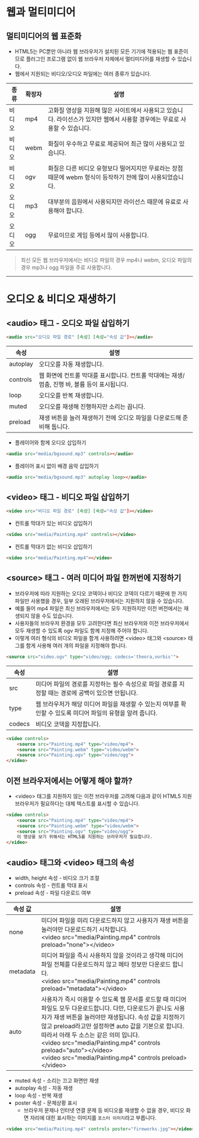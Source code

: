 # 웹과 멀티미디어

## 멀티미디어의 웹 표준화

- HTML5는 PC뿐만 아니라 웹 브라우저가 설치된 모든 기기에 적용되는 웹 표준이므로 플러그인 프로그램 없이 웹 브라우저 자체에서 멀티미디어를 재생할 수 있습니다.
- 웹에서 지원되는 비디오/오디오 파일에는 여러 종류가 있습니다.

|종류|확장자|설명|
|---|----|----|
|비디오|mp4|고화질 영상을 지원해 많은 사이트에서 사용되고 있습니다. 라이선스가 있지만 웹에서 사용할 경우에는 무료로 사용할 수 있습니다.|
|비디오|webm|화질이 우수하고 무료로 제공되어 최근 많이 사용되고 있습니다.|
|비디오|ogv|화질은 다른 비디오 유형보다 떨어지지만 무료라는 장점 때문에 webm 형식이 등작하기 전에 많이 사용되었습니다.|
|오디오|mp3|대부분의 음원에서 사용되지만 라이선스 때문에 유료로 사용해야 합니다.|
|오디오|ogg|무료이므로 게임 등에서 많이 사용합니다.|

> 최신 모든 웹 브라우저에서는 비디오 파일의 경우 mp4나 webm, 오디오 파일의 경우 mp3나 ogg 파일을 주로 사용합니다.


--- 

# 오디오 & 비디오 재생하기

## \<audio\> 태그 - 오디오 파일 삽입하기 

```html
<audio src="오디오 파일 경로" [속성] [속성="속성 값"]></audio>
```

|속성|설명|
|---|-----|
|autoplay|오디오를 자동 재생합니다.|
|controls|웹 화면에 컨트롤 막대를 표시합니다. 컨트롤 막대에는 재생/멈춤, 진행 바, 볼륨 등이 표시됩니다.|
|loop|오디오를 반복 재생합니다.|
|muted|오디오를 재생해 진행하지만 소리는 끕니다.|
|preload|재생 버튼을 눌러 재생하기 전에 오디오 파일을 다운로드해 준비해 둡니다.|


- 플레이어와 함께 오디오 삽입하기

```html
<audio src="media/bgsound.mp3" controls></audio>
```

- 플레이어 표시 없이 배경 음악 삽입하기

```html
<audio src="media/bgsound.mp3" autoplay loop></audio>
```

## \<video\> 태그 - 비디오 파일 삽입하기

```html
<video src="비디오 파일 경로" [속성] [속성="속성 값"]></video>
```

- 컨트롤 막대가 있는 비디오 삽입하기

```html
<video src="media/Painting.mp4" controls></video>
```

- 컨트롤 막대가 없는 비디오 삽입하기

```html
<video src="media/Painting.mp4"></video>
```

## \<source\> 태그 - 여러 미디어 파일 한꺼번에 지정하기 
- 브라우저에 따라 지원하는 오디오 코덱이나 비디오 코덱이 다르기 때문에 한 가지 파일만 사용했을 경우, 일부 오래된 브라우저에서는 지원하지 않을 수 있습니다. 
- 예를 들어 mp4 파일은 최신 브라우저에서는 모두 지원하지만 이전 버전에서는 재생되지 않을 수도 있습니다.
- 사용자들의 브라우저 환경을 모두 고려한다면 최신 브라우저와 이전 브라우저에서 모두 재생할 수 있도록 ogv 파일도 함께 지정해 주어야 합니다.
- 이렇게 여러 형식의 비디오 파일을 함게 사용하려면 \<video\> 태그와 \<source\> 태그를 함게 사용해 여러 개의 파일을 지정해야 합니다.

```html
<source src="video.ogv" type="video/ogg; codecs='theora,vorbis'">
```

|속성|설명|
|---|----|
|src|미디어 파일의 경로를 지정하는 필수 속성으로 파일 경로를 지정할 때는 경로에 공백이 있으면 안됩니다.|
|type|웹 브라우저가 해당 미디어 파일을 재생할 수 있는지 여부를 확인할 수 있도록 미디어 파일의 유형을 알려 줍니다.|
|codecs|비디오 코덱을 지정합니다.|

```html
<video controls>
    <source src="Painting.mp4" type="video/mp4">
    <source src="Painting.webm" type="video/webm">
    <source src="Painting.ogv" type="video/ogg">
</video>
```

## 이전 브라우저에서는 어떻게 해야 할까?

- \<video\> 태그를 지원하지 않는 이전 브라우저를 고려해 다음과 같이 HTML5 지원 브라우저가 필요하다는 대체 텍스트를 표시할 수 있습니다.

```html
<video controls>
    <source src="Painting.mp4" type="video/mp4">
    <source src="Painting.webm" type="video/webm">
    <source src="Painting.ogv" type="video/ogg">
    이 영상을 보기 위해서는 HTML5를 지원하는 브라우저가 필요합니다.
</video>
```

## \<audio\> 태그와 \<video\> 태그의 속성
- width, height 속성 - 비디오 크기 조절 
- controls 속성 - 컨트롤 막대 표시
- preload 속성 - 파일 다운로드 여부

|속성 값| 설명                                                                                                                                           |
|---|----------------------------------------------------------------------------------------------------------------------------------------------|
|none| 미디어 파일을 미리 다운로드하지 않고 사용자가 재생 버튼을 눌러야만 다운로드하기 시작합니다.<br> \<video src="media/Painting.mp4" controls preload="none"\>\</video\>                 |
|metadata| 미디어 파일을 즉시 사용하지 않을 것이라고 생각해 미디어 파일 전체를 다운로드하지 않고 메타 정보만 다운로드 합니다.<br>\<video src="media/Painting.mp4" controls preload="metadata"\>\</video\>|
|auto|사용자가 즉시 이용할 수 있도록 웹 문서를 로드할 때 미디어 파일도 모두 다운로드합니다. 다만, 다운로드가 끝나도 사용자가 재생 버튼을 눌러야만 재생됩니다. 속성 값을 지정하기 않고 preload라고만 설정하면 auto 값을 기본으로 합니다. 따라서 아래 두 소스는 같은 의미 입니다.<br>\<video src="media/Painting.mp4" controls preload="auto"\>\</video\><br>\<video src="media/Painting.mp4" controls preload>\</video\>|

- muted 속성 - 소리는 끄고 화면만 재생
- autoplay 속성 - 자동 재생
- loop 속성 - 반복 재생 
- poster 속성 - 문제상황 표시 
  - 브라우저 문제나 인터넷 연결 문제 등 비디오를 재생할 수 없을 경우, 비디오 화면 자리에 대힌 표시하는 이미지를 <code>포스터 이미지</code>라고 부릅니다. 

```html
<video src="media/Paiting.mp4" controls poster="fireworks.jpg"></video>
```